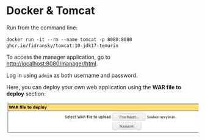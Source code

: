 # Docker & Tomcat

Run from the command line:

```
docker run -it --rm --name tomcat -p 8080:8080 ghcr.io/fidransky/tomcat:10-jdk17-temurin
```

To access the manager application, go to [http://localhost:8080/manager/html](http://localhost:8080/manager/html).

Log in using `admin` as both username and password.

Here, you can deploy your own web application using the **WAR file to deploy** section:

![Deploy section](img/deploy.png)
